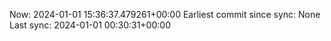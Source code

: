 Now: 2024-01-01 15:36:37.479261+00:00 Earliest commit since sync: None Last sync: 2024-01-01 00:30:31+00:00
